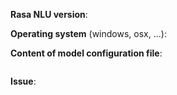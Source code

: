 <!-- If you don't know your Rasa NLU version, here is some help: https://goo.gl/g9QQg2. If you are creating a feature request, feel free to remove all the system information stuff. --> 

**Rasa NLU version**:

**Operating system** (windows, osx, ...):

**Content of model configuration file**:
```yml

```

**Issue**:

